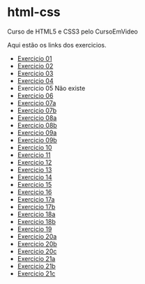 # html-css
 Curso de HTML5 e CSS3 pelo CursoEmVideo

Aqui estão os links dos exercicios.

<ul>
    <li><a href="https://matheusoliveiraul.github.io/html-css/exercicios/ex001/index.html" target="_blank">Exercicio 01</a>
    </li>
    <li><a href="https://matheusoliveiraul.github.io/html-css/exercicios/ex002/index.html" target="_blank">Exercicio 02</a></li>
    <li><a href="https://matheusoliveiraul.github.io/html-css/exercicios/ex003/index.html" target="_blank">Exercicio 03</a></li>
    <li><a href="https://matheusoliveiraul.github.io/html-css/exercicios/ex004/index.html" target="_blank">Exercicio 04</a></li>
    <li>Exercicio 05 Não existe</li>
    <li><a href="https://matheusoliveiraul.github.io/html-css/exercicios/ex006/index.html" target="_blank">Exercicio 06</a></li>
    <li><a href="https://matheusoliveiraul.github.io/html-css/exercicios/ex007/html4.html" target="_blank">Exercicio 07a</a></li>
    <li><a href="https://matheusoliveiraul.github.io/html-css/exercicios/ex007/html5.html" target="_blank">Exercicio 07b</a></li>
    <li><a href="https://matheusoliveiraul.github.io/html-css/exercicios/ex008/index.html" target="_blank">Exercicio 08a</a></li>
    <li><a href="https://matheusoliveiraul.github.io/html-css/exercicios/ex008b/index.html" target="_blank">Exercicio 08b</a></li>
    <li><a href="https://matheusoliveiraul.github.io/html-css/exercicios/ex009/index.html" target="_blank">Exercicio 09a</a></li>
    <li><a href="https://matheusoliveiraul.github.io/html-css/exercicios/ex009/exercicio.html" target="_blank">Exercicio 09b</a></li>
    <li><a href="https://matheusoliveiraul.github.io/html-css/exercicios/ex010/index.html" target="_blank">Exercicio 10</a></li>
    <li><a href="https://matheusoliveiraul.github.io/html-css/exercicios/ex011/index.html" target="_blank">Exercicio 11</a></li>
    <li><a href="https://matheusoliveiraul.github.io/html-css/exercicios/ex012/index.html" target="_blank">Exercicio 12</a></li>
    <li><a href="https://matheusoliveiraul.github.io/html-css/exercicios/ex013/index.html" target="_blank">Exercicio 13</a></li>
    <li><a href="https://matheusoliveiraul.github.io/html-css/exercicios/ex014/index.html" target="_blank">Exercicio 14</a></li>
    <li><a href="https://matheusoliveiraul.github.io/html-css/exercicios/ex015/index.html" target="_blank">Exercicio 15</a></li>
    <li><a href="https://matheusoliveiraul.github.io/html-css/exercicios/ex016/cor03.html" target="_blank">Exercicio 16</a></li>
    <li><a href="https://matheusoliveiraul.github.io/html-css/exercicios/ex017/fonte01.html" target="_blank">Exercicio 17a</a></li>
    <li><a href="https://matheusoliveiraul.github.io/html-css/exercicios/ex017/fonte02.html" target="_blank">Exercicio 17b</a></li>
    <li><a href="https://matheusoliveiraul.github.io/html-css/exercicios/ex018/fonte01.html" target="_blank">Exercicio 18a</a></li>
    <li><a href="https://matheusoliveiraul.github.io/html-css/exercicios/ex018/fonte02.html" target="_blank">Exercicio 18b</a></li>
    <li><a href="https://matheusoliveiraul.github.io/html-css/exercicios/ex019/seletor01.html" target="_blank">Exercicio 19</a></li>
    <li><a href="https://matheusoliveiraul.github.io/html-css/exercicios/ex020/hover.html" target="_blank">Exercicio 20a</a></li>
    <li><a href="https://matheusoliveiraul.github.io/html-css/exercicios/ex020/links.html" target="_blank">Exercicio 20b</a></li>
    <li><a href="https://matheusoliveiraul.github.io/html-css/exercicios/ex020/pseudoclasse.html" target="_blank">Exercicio 20c</a></li>  
    <li><a href="https://matheusoliveiraul.github.io/html-css/exercicios/ex021/caixa01.html" target="_blank">Exercicio 21a</a></li>
    <li><a href="https://matheusoliveiraul.github.io/html-css/exercicios/ex021/caixa02.html" target="_blank">Exercicio 21b</a></li>
    <li><a href="https://matheusoliveiraul.github.io/html-css/exercicios/ex021/caixa03.html" target="_blank">Exercicio 21c</a></li>
</ul>
